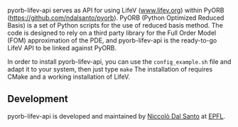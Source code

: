 pyorb-lifev-api serves as API for using LifeV (www.lifev.org) within PyORB (https://github.com/ndalsanto/pyorb). PyORB (Python Optimized Reduced Basis) is a set of Python scripts for the use of reduced basis method. The code is designed to rely on a third party library for the Full Order Model (FOM) approximation of the PDE, and pyorb-lifev-api is the ready-to-go LifeV API to be linked against PyORB.

In order to install pyorb-lifev-api, you can use the `config_example.sh` file and adapt it to your system, then just type `make` The installation of  requires CMake and a working installation of LifeV.

Development
-------

pyorb-lifev-api is developed and maintained by [Niccolò Dal Santo](https://www.linkedin.com/in/niccolo-dal-santo/) at [EPFL](https://www.epfl.ch/).


